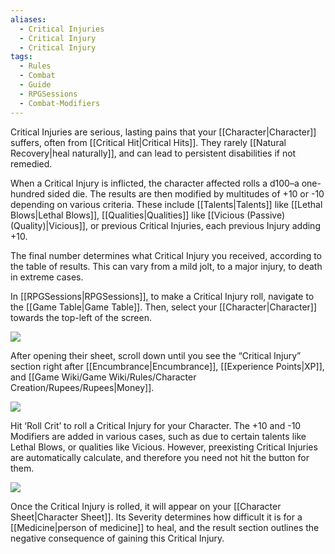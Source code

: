 ```yaml
---
aliases:
  - Critical Injuries
  - Critical Injury
  - Critical Injury
tags:
  - Rules
  - Combat
  - Guide
  - RPGSessions
  - Combat-Modifiers
---
```

Critical Injuries are serious, lasting pains that your [[Character|Character]] suffers, often from [[Critical Hit|Critical Hits]]. They rarely [[Natural Recovery|heal naturally]], and can lead to persistent disabilities if not remedied.

When a Critical Injury is inflicted, the character affected rolls a d100–a one-hundred sided die. The results are then modified by multitudes of +10 or -10 depending on various criteria. These include [[Talents|Talents]] like [[Lethal Blows|Lethal Blows]], [[Qualities|Qualities]] like [[Vicious (Passive) (Quality)|Vicious]], or previous Critical Injuries, each previous Injury adding +10.

The final number determines what Critical Injury you received, according to the table of results. This can vary from a mild jolt, to a major injury, to death in extreme cases.

In [[RPGSessions|RPGSessions]], to make a Critical Injury roll, navigate to the [[Game Table|Game Table]]. Then, select your [[Character|Character]] towards the top-left of the screen. 

![](https://i.imgur.com/JV84g6X.png)

After opening their sheet, scroll down until you see the “Critical Injury” section right after [[Encumbrance|Encumbrance]], [[Experience Points|XP]], and [[Game Wiki/Game Wiki/Rules/Character Creation/Rupees/Rupees|Money]].

![](https://i.imgur.com/3SmNmph.png)

Hit ‘Roll Crit’ to roll a Critical Injury for your Character. The +10 and -10 Modifiers are added in various cases, such as due to certain talents like Lethal Blows, or qualities like Vicious. However, preexisting Critical Injuries are automatically calculate, and therefore you need not hit the button for them.

![](https://i.imgur.com/eeZnbqE.png)

Once the Critical Injury is rolled, it will appear on your [[Character Sheet|Character Sheet]]. Its Severity determines how difficult it is for a [[Medicine|person of medicine]] to heal, and the result section outlines the negative consequence of gaining this Critical Injury.



